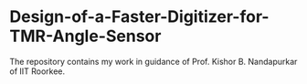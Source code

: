 # Design-of-a-Faster-Digitizer-for-TMR-Angle-Sensor
The repository contains my work in guidance of Prof. Kishor B. Nandapurkar of IIT Roorkee. 

